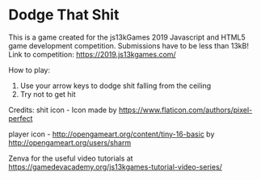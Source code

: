 # Dodge That Shit
This is a game created for the js13kGames 2019 Javascript and HTML5 game development competition. Submissions have to be less than 13kB! Link to competition: https://2019.js13kgames.com/

How to play:
1. Use your arrow keys to dodge shit falling from the ceiling
2. Try not to get hit


Credits:
shit icon - Icon made by https://www.flaticon.com/authors/pixel-perfect

player icon - http://opengameart.org/content/tiny-16-basic by http://opengameart.org/users/sharm

Zenva for the useful video tutorials at https://gamedevacademy.org/js13kgames-tutorial-video-series/
